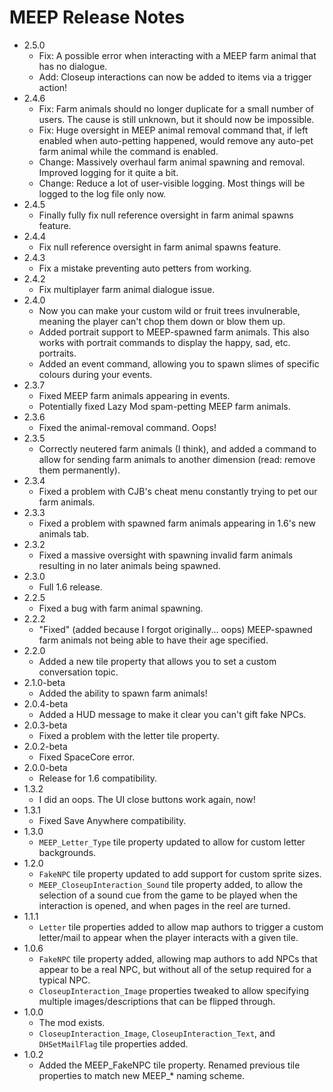 # MEEP Release Notes
* 2.5.0
  * Fix: A possible error when interacting with a MEEP farm animal that has no dialogue.
  * Add: Closeup interactions can now be added to items via a trigger action!
* 2.4.6
  * Fix: Farm animals should no longer duplicate for a small number of users. The cause is still unknown, but it should now be impossible.
  * Fix: Huge oversight in MEEP animal removal command that, if left enabled when auto-petting happened, would remove any auto-pet farm animal while the command is enabled.
  * Change: Massively overhaul farm animal spawning and removal. Improved logging for it quite a bit.
  * Change: Reduce a lot of user-visible logging. Most things will be logged to the log file only now.
* 2.4.5
  * Finally fully fix null reference oversight in farm animal spawns feature.
* 2.4.4
  * Fix null reference oversight in farm animal spawns feature.
* 2.4.3
  * Fix a mistake preventing auto petters from working.
* 2.4.2
  * Fix multiplayer farm animal dialogue issue.
* 2.4.0
  * Now you can make your custom wild or fruit trees invulnerable, meaning the player can't chop them down or blow them up.
  * Added portrait support to MEEP-spawned farm animals. This also works with portrait commands to display the happy, sad, etc. portraits.
  * Added an event command, allowing you to spawn slimes of specific colours during your events.
* 2.3.7
  * Fixed MEEP farm animals appearing in events.
  * Potentially fixed Lazy Mod spam-petting MEEP farm animals.
* 2.3.6
  * Fixed the animal-removal command. Oops!
* 2.3.5
  * Correctly neutered farm animals (I think), and added a command to allow for sending farm animals to another dimension (read: remove them permanently).
* 2.3.4
  * Fixed a problem with CJB's cheat menu constantly trying to pet our farm animals.
* 2.3.3
  * Fixed a problem with spawned farm animals appearing in 1.6's new animals tab.
* 2.3.2
  * Fixed a massive oversight with spawning invalid farm animals resulting in no later animals being spawned.
* 2.3.0
  * Full 1.6 release.
* 2.2.5
  * Fixed a bug with farm animal spawning.
* 2.2.2
  * "Fixed" (added because I forgot originally... oops) MEEP-spawned farm animals not being able to have their age specified.
* 2.2.0
  * Added a new tile property that allows you to set a custom conversation topic.
* 2.1.0-beta
  * Added the ability to spawn farm animals!
* 2.0.4-beta
  * Added a HUD message to make it clear you can't gift fake NPCs.
* 2.0.3-beta
  * Fixed a problem with the letter tile property.
* 2.0.2-beta
  * Fixed SpaceCore error.
* 2.0.0-beta
  * Release for 1.6 compatibility.
* 1.3.2
  * I did an oops. The UI close buttons work again, now!
* 1.3.1
  * Fixed Save Anywhere compatibility.
* 1.3.0
  * `MEEP_Letter_Type` tile property updated to allow for custom letter backgrounds.
* 1.2.0
  * `FakeNPC` tile property updated to add support for custom sprite sizes.
  * `MEEP_CloseupInteraction_Sound` tile property added, to allow the selection of a sound cue from the game to be played when the interaction is opened, and when pages in the reel are turned.
* 1.1.1
  * `Letter` tile properties added to allow map authors to trigger a custom letter/mail to appear when the player interacts with a given tile.
* 1.0.6
  * `FakeNPC` tile property added, allowing map authors to add NPCs that appear to be a real NPC, but without all of the setup required for a typical NPC.
  * `CloseupInteraction_Image` properties tweaked to allow specifying multiple images/descriptions that can be flipped through.
* 1.0.0
  * The mod exists.
  * `CloseupInteraction_Image`, `CloseupInteraction_Text`, and `DHSetMailFlag` tile properties added.
* 1.0.2
  * Added the MEEP_FakeNPC tile property. Renamed previous tile properties to match new MEEP_* naming scheme.
